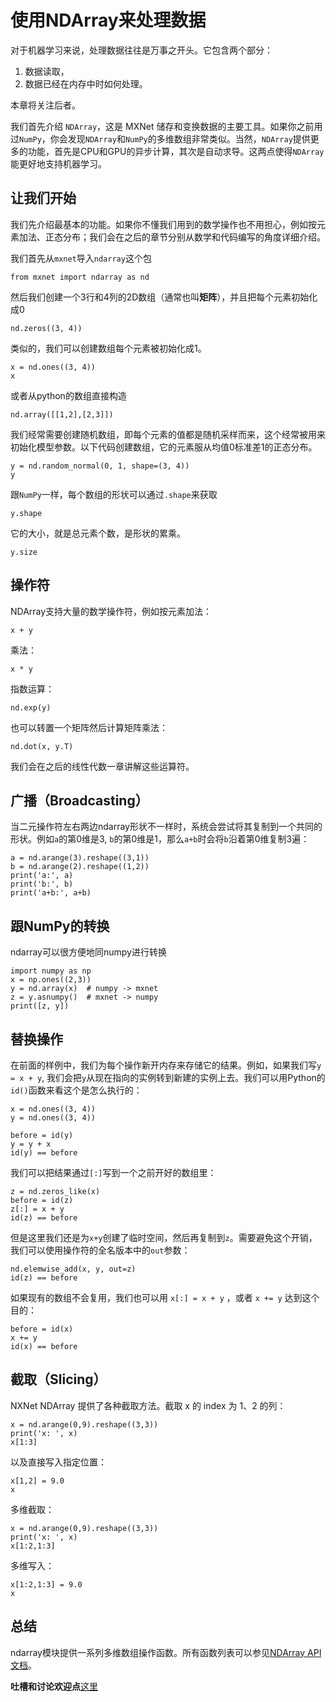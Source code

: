 # 使用NDArray来处理数据

对于机器学习来说，处理数据往往是万事之开头。它包含两个部分：
1. 数据读取，
2. 数据已经在内存中时如何处理。

本章将关注后者。

我们首先介绍 `NDArray`，这是 MXNet 储存和变换数据的主要工具。如果你之前用过`NumPy`，你会发现`NDArray`和`NumPy`的多维数组非常类似。当然，`NDArray`提供更多的功能，首先是CPU和GPU的异步计算，其次是自动求导。这两点使得`NDArray`能更好地支持机器学习。

## 让我们开始

我们先介绍最基本的功能。如果你不懂我们用到的数学操作也不用担心，例如按元素加法、正态分布；我们会在之后的章节分别从数学和代码编写的角度详细介绍。

我们首先从`mxnet`导入`ndarray`这个包

```{.python .input  n=1}
from mxnet import ndarray as nd
```

然后我们创建一个3行和4列的2D数组（通常也叫**矩阵**），并且把每个元素初始化成0

```{.python .input  n=2}
nd.zeros((3, 4))
```

类似的，我们可以创建数组每个元素被初始化成1。

```{.python .input  n=3}
x = nd.ones((3, 4))
x
```

或者从python的数组直接构造

```{.python .input  n=4}
nd.array([[1,2],[2,3]])
```

我们经常需要创建随机数组，即每个元素的值都是随机采样而来，这个经常被用来初始化模型参数。以下代码创建数组，它的元素服从均值0标准差1的正态分布。

```{.python .input  n=5}
y = nd.random_normal(0, 1, shape=(3, 4))
y
```

跟`NumPy`一样，每个数组的形状可以通过`.shape`来获取

```{.python .input  n=6}
y.shape
```

它的大小，就是总元素个数，是形状的累乘。

```{.python .input  n=7}
y.size
```

## 操作符

NDArray支持大量的数学操作符，例如按元素加法：

```{.python .input  n=8}
x + y
```

乘法：

```{.python .input  n=9}
x * y
```

指数运算：

```{.python .input  n=10}
nd.exp(y)
```

也可以转置一个矩阵然后计算矩阵乘法：

```{.python .input  n=11}
nd.dot(x, y.T)
```

我们会在之后的线性代数一章讲解这些运算符。

## 广播（Broadcasting）

当二元操作符左右两边ndarray形状不一样时，系统会尝试将其复制到一个共同的形状。例如`a`的第0维是3, `b`的第0维是1，那么`a+b`时会将`b`沿着第0维复制3遍：

```{.python .input  n=23}
a = nd.arange(3).reshape((3,1))
b = nd.arange(2).reshape((1,2))
print('a:', a)
print('b:', b)
print('a+b:', a+b)

```

## 跟NumPy的转换

ndarray可以很方便地同numpy进行转换

```{.python .input  n=26}
import numpy as np
x = np.ones((2,3))
y = nd.array(x)  # numpy -> mxnet
z = y.asnumpy()  # mxnet -> numpy
print([z, y])
```

## 替换操作

在前面的样例中，我们为每个操作新开内存来存储它的结果。例如，如果我们写`y = x + y`, 我们会把`y`从现在指向的实例转到新建的实例上去。我们可以用Python的`id()`函数来看这个是怎么执行的：

```{.python .input}
x = nd.ones((3, 4))
y = nd.ones((3, 4))

before = id(y)
y = y + x
id(y) == before
```

我们可以把结果通过`[:]`写到一个之前开好的数组里：

```{.python .input}
z = nd.zeros_like(x)
before = id(z)
z[:] = x + y
id(z) == before
```

但是这里我们还是为`x+y`创建了临时空间，然后再复制到`z`。需要避免这个开销，我们可以使用操作符的全名版本中的`out`参数：

```{.python .input}
nd.elemwise_add(x, y, out=z)
id(z) == before
```

如果现有的数组不会复用，我们也可以用 `x[:] = x + y` ，或者 `x += y` 达到这个目的：

```{.python .input  n=16}
before = id(x)
x += y
id(x) == before
```

## 截取（Slicing）

NXNet NDArray 提供了各种截取方法。截取 x 的 index 为 1、2 的列：

```{.python .input}
x = nd.arange(0,9).reshape((3,3))
print('x: ', x)
x[1:3]
```

以及直接写入指定位置：

```{.python .input}
x[1,2] = 9.0
x
```

多维截取：

```{.python .input}
x = nd.arange(0,9).reshape((3,3))
print('x: ', x)
x[1:2,1:3]
```

多维写入：

```{.python .input}
x[1:2,1:3] = 9.0
x
```

## 总结

ndarray模块提供一系列多维数组操作函数。所有函数列表可以参见[NDArray API文档](https://mxnet.incubator.apache.org/api/python/ndarray.html)。

**吐槽和讨论欢迎点**[这里](https://discuss.gluon.ai/t/topic/745)
